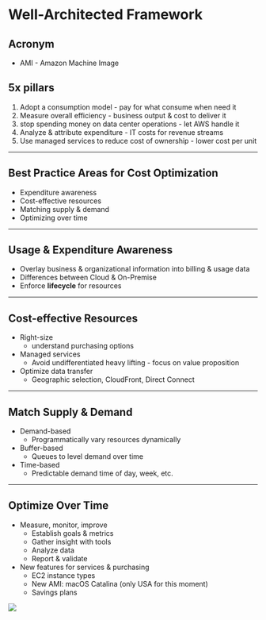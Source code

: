 # Well-Architected Framework

## Acronym
* AMI - Amazon Machine Image

## 5x pillars
1) Adopt a consumption model - pay for what consume when need it
2) Measure overall efficiency - business output & cost to deliver it
3) stop spending money on data center operations - let AWS handle it
4) Analyze & attribute expenditure - IT costs for revenue streams
5) Use managed services to reduce cost of ownership - lower cost per unit

---

## Best Practice Areas for Cost Optimization
* Expenditure awareness 
* Cost-effective resources
* Matching supply & demand
* Optimizing over time

---

## Usage & Expenditure Awareness
* Overlay business & organizational information into billing & usage data
* Differences between Cloud & On-Premise
* Enforce **lifecycle** for resources

---

## Cost-effective Resources
* Right-size
  * understand purchasing options
* Managed services
  * Avoid undifferentiated heavy lifting - focus on value proposition
* Optimize data transfer
  * Geographic selection, CloudFront, Direct Connect
  
---

## Match Supply & Demand
* Demand-based
  * Programmatically vary resources dynamically
* Buffer-based
  * Queues to level demand over time
* Time-based
  * Predictable demand time of day, week, etc.

---

## Optimize Over Time
* Measure, monitor, improve
  * Establish goals & metrics
  * Gather insight with tools
  * Analyze data
  * Report & validate
* New features for services & purchasing
  * EC2 instance types
  * New AMI: macOS Catalina (only USA for this moment)
  * Savings plans
  
[<img src="https://i.imgur.com/HSirFHT.png">](https://i.imgur.com/HSirFHT.png)
